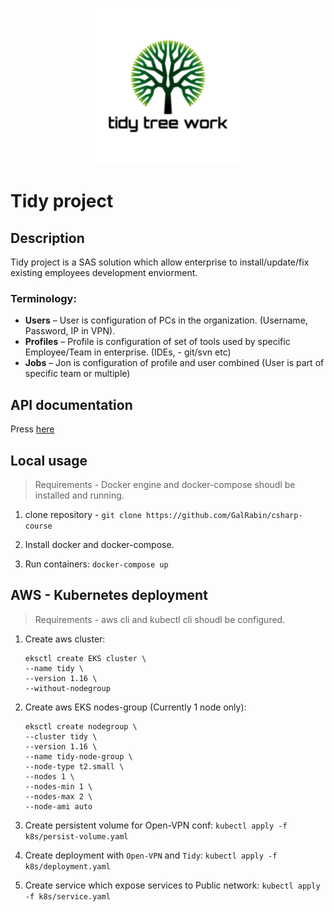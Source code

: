 
<p align="center">
    <img width="250" height="250" src="docs/tidy-logo.png">
</p>

# Tidy project

## Description

Tidy project is a SAS solution which allow enterprise to install/update/fix existing employees development enviorment.

### Terminology:
 - **Users** – User is configuration of PCs in the organization. (Username, Password, IP in VPN).
 - **Profiles** – Profile is configuration of set of tools used by specific Employee/Team in enterprise. (IDEs,  - git/svn etc)
 - **Jobs** – Jon is configuration of profile and user combined (User is part of specific team or multiple)


## API documentation

Press [here](https://documenter.getpostman.com/view/8320454/TVCb4VyR)

## Local usage

> Requirements - Docker engine and docker-compose shoudl be installed and running.

1. clone repository - `git clone https://github.com/GalRabin/csharp-course`

2. Install docker and docker-compose.

3. Run containers: `docker-compose up`

## AWS - Kubernetes deployment

> Requirements - aws cli and kubectl cli shoudl be configured.

1. Create aws cluster:

    ```shell
    eksctl create EKS cluster \
    --name tidy \
    --version 1.16 \
    --without-nodegroup
    ```

2. Create aws EKS nodes-group (Currently 1 node only):

    ```shell
    eksctl create nodegroup \
    --cluster tidy \
    --version 1.16 \
    --name tidy-node-group \
    --node-type t2.small \
    --nodes 1 \
    --nodes-min 1 \
    --nodes-max 2 \
    --node-ami auto
    ```

3. Create persistent volume for Open-VPN conf: `kubectl apply -f k8s/persist-volume.yaml`

4. Create deployment with `Open-VPN` and `Tidy`: `kubectl apply -f k8s/deployment.yaml`

5. Create service which expose services to Public network: `kubectl apply -f k8s/service.yaml`
